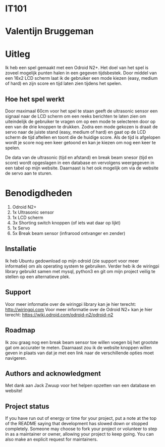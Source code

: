 # IT101
# Valentijn Bruggeman

# Uitleg
Ik heb een spel gemaakt met een Odroid N2+. Het doel van het spel is zoveel mogelijk punten halen in een gegeven tijdsbestek. Door middel van een 16x2 LCD scherm laat ik de gebruiker een mode kiezen (easy, medium of hard) en zijn score en tijd laten zien tijdens het spelen.

## Hoe het spel werkt
Door maximaal 60cm voor het spel te staan geeft de ultrasonic sensor een signaal naar de LCD scherm om een reeks berichten te laten zien om uiteindelijk de gebruiker te vragen om op een mode te selecteren door op een van de drie knoppen te drukken. Zodra een mode gekozen is draait de servo naar de juiste stand (easy, medium of hard) en gaat op de LCD scherm de tijd aftellen en toont die de huidige score. Als de tijd is afgelopen wordt je score nog een keer getoond en kan je kiezen om nog een keer te spelen. 

De data van de ultrasonic (tijd en afstand) en break beam snesor (tijd en score) wordt opgeslagen in een database en vervolgens weergegeven in een tabel op mijn website. Daarnaast is het ook mogelijk om via de website de servo aan te sturen.

# Benodigdheden
1. Odroid N2+
2. 1x Ultrasonic sensor
3. 1x LCD scherm
4. 3x Shorting switch knoppen (of iets wat daar op lijkt)
5. 1x Servo
6. 5x Break beam sensor (infrarood ontvanger en zender)

## Installatie
Ik heb Ubuntu gedownload op mijn odroid (zie support voor meer informatie) om als operating system te gebruiken. Verder heb ik de wiringpi library gebruikt samen met mysql, python3 en git om mijn project veilig te stellen op een alternatieve plek.

## Support
Voor meer informatie over de wiringpi library kan je hier terecht: http://wiringpi.com
Voor meer informatie over de Odroid N2+ kan je hier terecht: https://wiki.odroid.com/odroid-n2/odroid-n2

## Roadmap
Ik zou graag nog een break beam sensor toe willen voegen bij het grootste gat om accurater te meten. 
Daarnaast zou ik de website knoppen willen geven in plaats van dat je met een link naar de verschillende opties moet navigeren.

## Authors and acknowledgment
Met dank aan Jack Zwuup voor het helpen opzetten van een database en website!

## Project status
If you have run out of energy or time for your project, put a note at the top of the README saying that development has slowed down or stopped completely. Someone may choose to fork your project or volunteer to step in as a maintainer or owner, allowing your project to keep going. You can also make an explicit request for maintainers.
